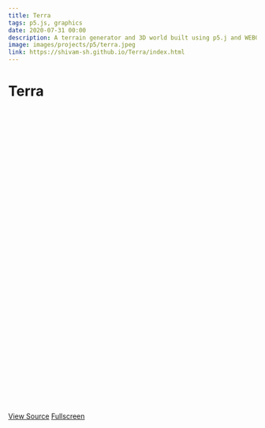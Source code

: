```yaml
---
title: Terra
tags: p5.js, graphics
date: 2020-07-31 00:00
description: A terrain generator and 3D world built using p5.j and WEBGL
image: images/projects/p5/terra.jpeg
link: https://shivam-sh.github.io/Terra/index.html
---
```

#  Terra

<div id="canvas" style="height: 600px; margin-bottom: 1em;"></div>

<p><a href="https://github.com/shivam-sh/Terra" class="button special" style="margin: 1em 0 0 0">View Source</a>
<a href="https://shivam-sh.github.io/Terra" class="button" style="margin: 1em 0 0 0">Fullscreen</a></p>

<script type="text/javascript" src="https://cdn.jsdelivr.net/npm/p5@1.1.9/lib/p5.js"></script>
<script type="text/javascript" src="https://shivam-sh.github.io/Terra/sketch.js"></script>
<script type="text/javascript" src="https://shivam-sh.github.io/Terra/terrain.js"></script>